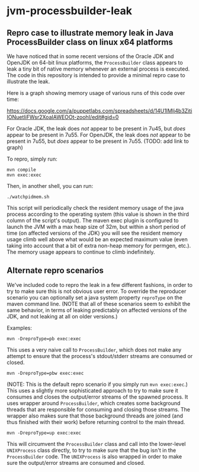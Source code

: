 jvm-processbuilder-leak
=======================

Repro case to illustrate memory leak in Java ProcessBuilder class on linux x64 platforms
----------------------------------------------------------------------------------------

We have noticed that in some recent versions of the Oracle JDK and OpenJDK on
64-bit linux platforms, the `ProcessBuilder` class appears to leak a tiny bit of
native memory whenever an external process is executed.  The code in this repository
is intended to provide a minimal repro case to illustrate the leak.

Here is a graph showing memory usage of various runs of this code over time:

https://docs.google.com/a/puppetlabs.com/spreadsheets/d/14U1lMIj4b3ZitiIONuetIiFWsr2XoaIAWEOOt-zoohI/edit#gid=0

For Oracle JDK, the leak does *not* appear to be present in 7u45, but *does* appear
to be present in 7u55.  For OpenJDK, the leak does *not* appear to be present in 7u55,
but *does* appear to be present in 7u55.  (TODO: add link to graph)

To repro, simply run:

    mvn compile
    mvn exec:exec

Then, in another shell, you can run:

    ./watchpidmem.sh

This script will periodically check the resident memory usage of the java process
according to the operating system (this value is shown in the third column of the
script's output).  The maven exec plugin is configured to launch the JVM with a max
heap size of 32m, but within a short period of time (on affected versions of the JDK)
you will see the resident memory usage climb well above what would be an expected
maximum value (even taking into account that a bit of extra non-heap memory for permgen,
etc.).  The memory usage appears to continue to climb indefinitely.

Alternate repro scenarios
-------------------------

We've included code to repro the leak in a few different fashions, in order to try
to make sure this is not obvious user error.  To override the reproducer scenario
you can optionally set a java system property `reproType` on the maven command line.
(NOTE that all of these scenarios seem to exhibit the same behavior, in terms of
leaking predictably on affected versions of the JDK, and not leaking at all on
older versions.)

Examples:

    mvn -DreproType=pb exec:exec

This uses a very naive call to `ProcessBuilder`, which does not make any attempt to
ensure that the process's stdout/stderr streams are consumed or closed.

    mvn -DreproType=pbw exec:exec

(NOTE: This is the default repro scenario if you simply run `mvn exec:exec`.)
This uses a slightly more sophisticated approach to try to make sure it consumes
and closes the output/error streams of the spawned process.  It uses wrapper around
`ProcessBuilder`, which creates some background threads that are responsible for
consuming and closing those streams.  The wrapper also makes sure that those
background threads are joined (and thus finished with their work) before returning
control to the main thread.

    mvn -DreproType=up exec:exec
    
This will circumvent the `ProcessBuilder` class and call into the lower-level `UNIXProcess`
class directly, to try to make sure that the bug isn't in the `ProcessBuilder` code.  The
`UNIXProcess` is also wrapped in order to make sure the output/error streams are consumed
and closed.
